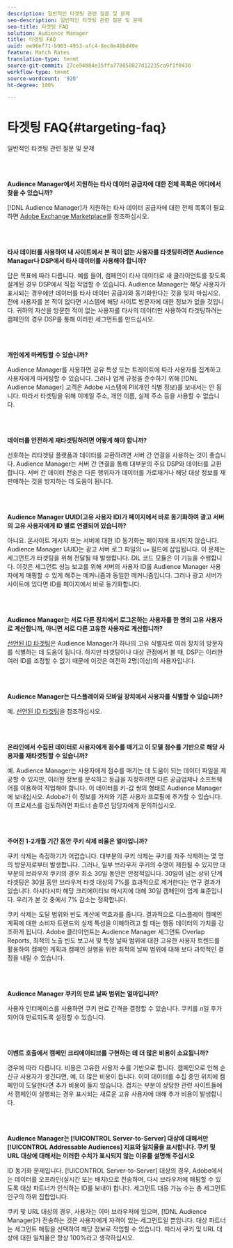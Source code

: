 ```yaml
---
description: 일반적인 타겟팅 관련 질문 및 문제
seo-description: 일반적인 타겟팅 관련 질문 및 문제
seo-title: 타겟팅 FAQ
solution: Audience Manager
title: 타겟팅 FAQ
uuid: ee96ef71-b903-4953-afc4-8ec8e48bd49e
feature: Match Rates
translation-type: tm+mt
source-git-commit: 27ce94084e35ffa770858027d12235ca9f1f8430
workflow-type: tm+mt
source-wordcount: '920'
ht-degree: 100%

---
```



# 타겟팅 FAQ{#targeting-faq}

일반적인 타겟팅 관련 질문 및 문제

<br> 

<!-- 

faq_targeting.xml

 -->

**Audience Manager에서 지원하는 타사 데이터 공급자에 대한 전체 목록은 어디에서 찾을 수 있습니까?**

[!DNL Audience Manager]가 지원하는 타사 데이터 공급자에 대한 전체 목록이 필요하면 [Adobe Exchange Marketplace](https://exchange.adobe.com/experiencecloud.html)를 참조하십시오.

<br> 

**타사 데이터를 사용하여 내 사이트에서 본 적이 없는 사용자를 타겟팅하려면 Audience Manager나 DSP에서 타사 데이터를 사용해야 합니까?**

답은 목표에 따라 다릅니다. 예를 들어, 캠페인이 타사 데이터로 새 클라이언트를 찾도록 설계된 경우 DSP에서 직접 작업할 수 있습니다. Audience Manager는 해당 사용자가 표시되는 경우에만 데이터를 타사 데이터 공급자와 동기화한다는 것을 잊지 마십시오. 전에 사용자를 본 적이 없다면 시스템에 해당 사이트 방문자에 대한 정보가 없을 것입니다. 귀하의 자산을 방문한 적이 없는 사용자를 타사의 데이터만 사용하여 타겟팅하려는 캠페인의 경우 DSP를 통해 이러한 세그먼트를 만드십시오.

<br> 

**개인에게 마케팅할 수 있습니까?**

Audience Manager를 사용하면 공유 특성 또는 트레이트에 따라 사용자를 집계하고 사용자에게 마케팅할 수 있습니다. 그러나 업계 규정을 준수하기 위해 [!DNL Audience Manager] 고객은 Adobe 시스템에 PII(개인 식별 정보)를 보내서는 안 됩니다. 따라서 타겟팅을 위해 이메일 주소, 개인 이름, 실제 주소 등을 사용할 수 없습니다.

<br> 

**데이터를 안전하게 재타겟팅하려면 어떻게 해야 합니까?**

선호하는 리타겟팅 플랫폼과 데이터를 교환하려면 서버 간 연결을 사용하는 것이 좋습니다. Audience Manager는 서버 간 연결을 통해 대부분의 주요 DSP와 데이터를 교환합니다. 서버 간 데이터 전송은 다른 행위자가 데이터를 가로채거나 해당 대상 정보를 재판매하는 것을 방지하는 데 도움이 됩니다.

<br> 

**Audience Manager UUID(고유 사용자 ID)가 페이지에서 바로 동기화하여 광고 서버의 고유 사용자에게 ID 별로 연결되어 있습니까?**

아니요. 온사이트 게시자 또는 서버에 대한 ID 동기화는 페이지에 표시되지 않습니다. Audience Manager UUID는 광고 서버 로그 파일의 `u=` 필드에 삽입됩니다. 이 문제는 세그먼트가 타겟팅을 위해 전달될 때 발생합니다. DIL 코드 모듈은 이 기능을 수행합니다. 이것은 세그먼트 성능 보고를 위해 서버의 사용자 ID를 Audience Manager 사용자에게 매핑할 수 있게 해주는 메커니즘과 동일한 메커니즘입니다. 그러나 광고 서버가 사이트에 있다면 ID를 페이지에서 바로 동기화합니다.

<br> 

**Audience Manager는 서로 다른 장치에서 로그온하는 사용자를 한 명의 고유 사용자로 계산합니까, 아니면 서로 다른 고유한 사용자로 계산합니까?**

[선언된 ID 타겟팅](../features/declared-ids.md#declared-id-targeting)은 Audience Manager가 하나의 고유 식별자로 여러 장치의 방문자를 식별하는 데 도움이 됩니다. 하지만 타겟팅이나 대상 관점에서 볼 때, DSP는 이러한 여러 ID를 조정할 수 없기 때문에 이것은 여전히 2명(이상)의 사용자입니다.

<br> 

**Audience Manager는 디스플레이와 모바일 장치에서 사용자를 식별할 수 있습니까?**

예. [선언된 ID 타겟팅](../features/declared-ids.md#declared-id-targeting)을 참조하십시오.

<br> 

**온라인에서 수집된 데이터로 사용자에게 점수를 매기고 이 모델 점수를 기반으로 해당 사용자를 재타겟팅할 수 있습니까?**

예. Audience Manager는 사용자에게 점수를 매기는 데 도움이 되는 데이터 파일을 제공할 수 있지만, 이러한 정보를 분석하고 등급을 지정하려면 다른 공급업체나 소프트웨어를 이용하여 작업해야 합니다. 이 데이터를 키-값 쌍의 형태로 Audience Manager에 보내십시오. Adobe가 이 정보를 가져와 기존 사용자 프로필에 추가할 수 있습니다. 이 프로세스를 검토하려면 파트너 솔루션 담당자에게 문의하십시오.

<br> 

**주어진 1-2개월 기간 동안 쿠키 삭제 비율은 얼마입니까?**

쿠키 삭제는 측정하기가 어렵습니다. 대부분의 쿠키 삭제는 쿠키를 자주 삭제하는 몇 명의 방문자로부터 발생합니다. 그러나, 일부 브라우저 쿠키의 수명이 제한될 수 있지만 대부분의 브라우저 쿠키의 경우 최소 30일 동안은 안정적입니다. 30일이 넘는 상위 단계 타겟팅은 30일 동안 브라우저 타겟 대상의 7%를 효과적으로 제거한다는 연구 결과가 있습니다. 아시다시피 해당 크리에이티브 메시지에 대해 30일 캠페인이 업계 표준입니다. 우리가 본 것 중에서 7% 감소는 정확합니다.

쿠키 삭제는 도달 범위와 빈도 계산에 역효과를 줍니다. 결과적으로 디스플레이 캠페인 계획에 대한 소비자 트렌드의 실제 특성을 이해하려고 할 때는 행동 데이터의 가치를 강조하게 됩니다. Adobe 클라이언트는 Audience Manager 세그먼트 Overlap Reports, 최적의 노출 빈도 보고서 및 특정 날짜 범위에 대한 고유한 사용자 트렌드를 활용하여 캠페인 계획과 캠페인 실행을 위한 최적의 날짜 범위에 대해 보다 과학적인 결정을 내릴 수 있습니다.

<br> 

**Audience Manager 쿠키의 만료 날짜 범위는 얼마입니까?**

사용자 인터페이스를 사용하면 쿠키 만료 간격을 결정할 수 있습니다. 쿠키를 *n*&#x200B;일 후가 되어야 만료되도록 설정할 수 있습니다.

<br> 

**이벤트 호출에서 캠페인 크리에이티브를 구현하는 데 더 많은 비용이 소요됩니까?**

경우에 따라 다릅니다. 비용은 고유한 사용자 수를 기반으로 합니다. 캠페인으로 인해 순 신규 사용자가 생긴다면, 예, 더 많은 비용이 듭니다. 이미 데이터를 수집 중인 위치에 캠페인이 도달한다면 추가 비용이 들지 않습니다. 겹치는 부분이 상당한 관련 사이트들에서 캠페인이 실행되는 경우 표시되는 새로운 고유 사용자에 대해 추가 비용이 발생합니다.

<br> 

**Audience Manager는 [!UICONTROL Server-to-Server] 대상에 대해서만 [!UICONTROL Addressable Audiences] 지표와 일치율을 표시합니다. 쿠키 및 URL 대상에 대해서는 이러한 수치가 표시되지 않는 이유를 설명해 주십시오**

ID 동기화 문제입니다. [!UICONTROL Server-to-Server] 대상의 경우, Adobe에서는 데이터를 오프라인(실시간 또는 배치)으로 전송하며, 다시 브라우저에 매핑할 수 있도록 대상 파트너가 인식하는 ID를 보내야 합니다.  세그먼트 대응 가능 수는 총 세그먼트 인구의 하위 집합입니다.

쿠키 및 URL 대상의 경우, 사용자는 이미 브라우저에 있으며, [!DNL Audience Manager]가 전송하는 것은 사용자에게 자격이 있는 세그먼트일 뿐입니다. 대상 파트너는 세그먼트 매핑을 선택하여 해당 정보로 작업할 수 있습니다. 따라서 쿠키 및 URL 대상에 대한 일치율은 항상 100%라고 생각하십시오.
